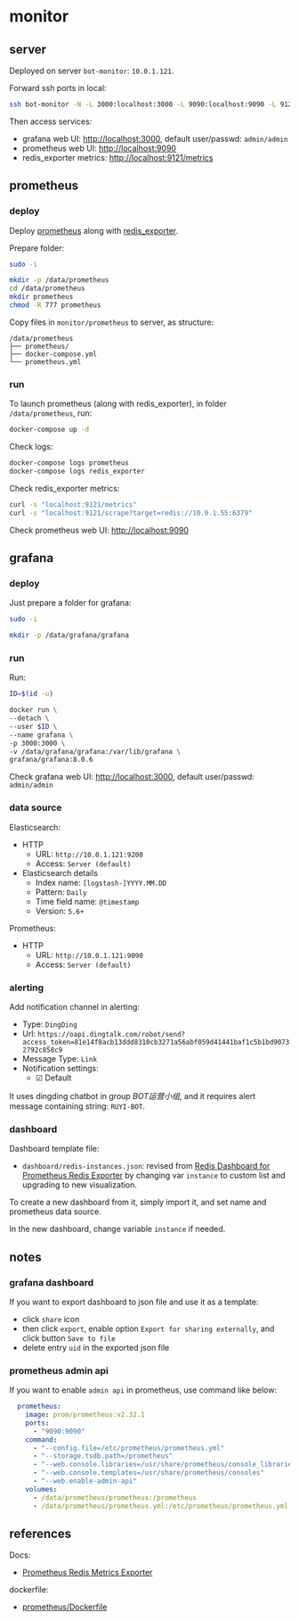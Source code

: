 # monitor

## server

Deployed on server `bot-monitor`: `10.0.1.121`.

Forward ssh ports in local: 

```bash
ssh bot-monitor -N -L 3000:localhost:3000 -L 9090:localhost:9090 -L 9121:localhost:9121
```

Then access services:
- grafana web UI: <http://localhost:3000>, default user/passwd: `admin/admin`
- prometheus web UI: <http://localhost:9090>
- redis_exporter metrics: <http://localhost:9121/metrics>



## prometheus

### deploy

Deploy [prometheus](https://prometheus.io/) along with [redis_exporter](https://github.com/oliver006/redis_exporter).

Prepare folder:

```bash
sudo -i

mkdir -p /data/prometheus
cd /data/prometheus
mkdir prometheus
chmod -R 777 prometheus
```

Copy files in `monitor/prometheus` to server, as structure:

```
/data/prometheus
├── prometheus/
├── docker-compose.yml
└── prometheus.yml
```


### run

To launch prometheus (along with redis_exporter), in folder `/data/prometheus`, run: 

```bash
docker-compose up -d
```

Check logs:

```bash
docker-compose logs prometheus
docker-compose logs redis_exporter
```

Check redis_exporter metrics:

```bash
curl -s "localhost:9121/metrics"
curl -s "localhost:9121/scrape?target=redis://10.0.1.55:6379"
```

Check prometheus web UI: <http://localhost:9090>



## grafana

### deploy

Just prepare a folder for grafana:

```bash
sudo -i

mkdir -p /data/grafana/grafana
```


### run

Run:

```bash
ID=$(id -u)

docker run \
--detach \
--user $ID \
--name grafana \
-p 3000:3000 \
-v /data/grafana/grafana:/var/lib/grafana \
grafana/grafana:8.0.6
```

Check grafana web UI: <http://localhost:3000>, default user/passwd: `admin/admin`


### data source

Elasticsearch:
- HTTP
  - URL: `http://10.0.1.121:9200`
  - Access: `Server (default)`
- Elasticsearch details
  - Index name: `[logstash-]YYYY.MM.DD`
  - Pattern: `Daily`
  - Time field name: `@timestamp`
  - Version: `5.6+`

Prometheus:
- HTTP
  - URL: `http://10.0.1.121:9090`
  - Access: `Server (default)`


### alerting

Add notification channel in alerting:
- Type: `DingDing`
- Url: `https://oapi.dingtalk.com/robot/send?access_token=81e14f8acb13ddd8310cb3271a56abf059d41441baf1c5b1bd90732792c858c9`
- Message Type: `Link`
- Notification settings:
  - ☑ Default

It uses dingding chatbot in group *BOT运营小组*, and it requires alert message containing string: `RUYI-BOT`.


### dashboard

Dashboard template file:
- `dashboard/redis-instances.json`: revised from [Redis Dashboard for Prometheus Redis Exporter](https://grafana.com/grafana/dashboards/763) by changing var `instance` to custom list and upgrading to new visualization.

To create a new dashboard from it, simply import it, and set name and prometheus data source.

In the new dashboard, change variable `instance` if needed.



## notes

### grafana dashboard

If you want to export dashboard to json file and use it as a template:
- click `share` icon
- then click `export`, enable option `Export for sharing externally`, and click button `Save to file`
- delete entry `uid` in the exported json file


### prometheus admin api

If you want to enable `admin api` in prometheus, use command like below:

```yaml
  prometheus:
    image: prom/prometheus:v2.32.1
    ports:
      - "9090:9090"
    command:
      - "--config.file=/etc/prometheus/prometheus.yml"
      - "--storage.tsdb.path=/prometheus"
      - "--web.console.libraries=/usr/share/prometheus/console_libraries"
      - "--web.console.templates=/usr/share/prometheus/consoles"
      - "--web.enable-admin-api"
    volumes:
      - /data/prometheus/prometheus:/prometheus
      - /data/prometheus/prometheus.yml:/etc/prometheus/prometheus.yml
```



## references

Docs:
- [Prometheus Redis Metrics Exporter](https://github.com/oliver006/redis_exporter)

dockerfile:
- [prometheus/Dockerfile](https://github.com/prometheus/prometheus/blob/main/Dockerfile)



